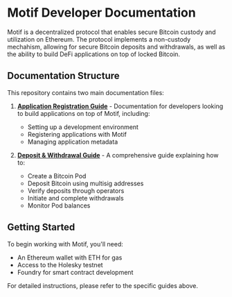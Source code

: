 # Motif Developer Documentation

Motif is a decentralized protocol that enables secure Bitcoin custody and utilization on Ethereum. 
The protocol implements a non-custody mechahism, allowing for secure Bitcoin deposits and withdrawals, as well as the ability to build DeFi 
applications on top of locked Bitcoin.

## Documentation Structure

This repository contains two main documentation files:

1. **[Application Registration Guide](https://github.com/motif-project/docs/blob/main/App-Register.md)** - Documentation for developers looking to build applications on top of Motif, including:
   - Setting up a development environment
   - Registering applications with Motif
   - Managing application metadata

2. **[Deposit & Withdrawal Guide](https://github.com/motif-project/docs/blob/main/Deposit-Wthdraw-Btc-Developer-guide.md)** - A comprehensive guide explaining how to:
   - Create a Bitcoin Pod
   - Deposit Bitcoin using multisig addresses
   - Verify deposits through operators
   - Initiate and complete withdrawals
   - Monitor Pod balances

## Getting Started

To begin working with Motif, you'll need:
- An Ethereum wallet with ETH for gas
- Access to the Holesky testnet
- Foundry for smart contract development


For detailed instructions, please refer to the specific guides above.
